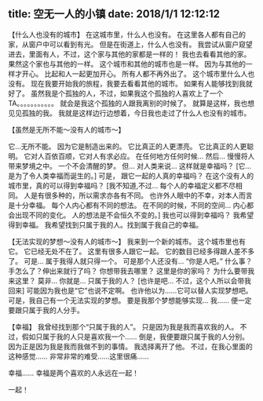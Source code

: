 title: 空无一人的小镇
date: 2018/1/1 12:12:12
---
【什么人也没有的城市】 
  在这城市里，什么人也没有。 
  在这里各人都有自己的家，从窗户中可以看到有光。 
  但是在街道上，什么人也没有。 
  我尝试从窗户窥望进去，里面有人，不过，这个家与其他的家都是一样的！ 
  我也去看看其他的家。 
  果然这个家也与其他的一样。 
  这个城市和其他的城市也是一样。 
  因为与其他的一样才开心。 
  比起和人一起更加开心。 
  所有人都不再外出了。 
  这个城市里什么人也没有。 
  现在我要开始我的旅程，我要去看看其他的城市。 
  如果有人能够找到我就好了。 
  虽然我是个孤独的人，不过，如果我这个孤独的人喜欢上了一个TA。。。。。。。。。。。 
  就会是我这个孤独的人跟我离别的时候了。 
  就算是这样，我也想见见孤独的我。 
  我就是这样边行边想着，今日我也走过了什么人也没有的城市。 

【虽然是无所不能～没有人的城市～】 

 它…无所不能。 
  因为它是制造出来的。 
  它比真正的人更漂亮。 
  它比真正的人更聪明。 
  它对人百依百顺，它对人有求必应。 
  在任何地方任何时候… 
  然后… 
  慢慢将人带来梦境之中。 
  一个不会清醒的梦。 
  但… 
  对人类来说… 
  这样就是幸福吗？ 
  [它…是为了令人类幸福而诞生的。] 
  可是， 
  跟它一起的人真的幸福吗？ 
  在这个没有人的城市里，真的可以得到幸福吗？ 
  [我不知道,不过… 
  每个人的幸福定义都不尽相同。 
  人是有很多种的，所以需求亦各有不同。 
  也许外人眼中的不幸，对本人而言是十分幸福。 
  每个人内心都有不同的想法。 
  在不同的时候，不同的空间… 
  内心都会出现不同的变化。 
  人的想法是不会恒久不变的。]
  我也可以得到幸福吗？ 
  我希望得到幸福。 
  我希望找到只属于我的人。找到属于我自己的幸福。

【无法实现的梦想～没有人的城市～】 
  我来到一个新的城市。 
  这个城市里也有它。 
  它已经无处不在了。 
  这里有很多人跟它一起。 
  它的数目已经多得跟人差不多了。 
  可是… 
  属于我得人就只得一个。 
  可是那个人还没有… 
  “你是人吧。” 
  什么事？手怎么了？伸出来就行了吗？ 
  你想带我去哪里？ 
  这里是你的家吗？ 
  为什么要带我来这里？ 
  莫非… 
  你就是… 
  只属于我的人？ 
  [也许是吧… 
  不过，这个人所以会带我回来] 
  可能因为我也是“它”也说不定啊。 
  也许他以为……它可以替人实现梦想吧。 
  可是，我自己有一个无法实现的梦想。 
  要是我那个梦想能够实现… 
  我…… 
  便一定要跟只属于我的人分手。

【幸福】 
  我曾经找到那个“只属于我的人”。 
  只是因为我是我而喜欢我的人。 
  不过，假如只属于我的人只是喜欢我一个…… 
  倒是，我便要跟只属于我的人分别。 
  因为正是因为我是我而我做不到的事情。 
  我选择离开了他。 
  不过，在我心里面的这种感觉…… 
  非常非常的难受……这里很痛…… 

 幸福…… 
  幸福是两个喜欢的人永远在一起！ 

 一起！ 

 